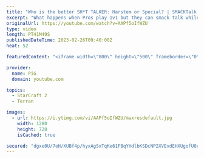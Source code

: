 ```yaml
---
title: "Who is the better SH*T TALKER: Harstem or Special? | SMACKTalk #1 - StarCraft 2"
excerpt: "What happens when Pros play 1v1 but they can smack talk while playing? Imagine telling Yo mamma jokes to throw your opponent off :P That's SMACKTalk, a new show format by PiG!  First up, Harstem the Captain himself against none other than Special!  At the end of the series, the live audience gets to"
originalUrl: https://youtube.com/watch?v=AAPf5oIfWZU
type: video
length: PT41M49S
publishedDateTime: 2023-02-26T09:40:08Z
heat: 52

featuredContent: "<iframe width=\"800\" height=\"500\" frameborder=\"0\" src=\"https://www.youtube.com/embed/AAPf5oIfWZU\" allow=\"accelerometer; autoplay; encrypted-media; gyroscope; picture-in-picture\" allowfullscreen></iframe>"

provider:
  name: PiG
  domain: youtube.com

topics:
  - StarCraft 2
  - Terran

images:
  - url: https://i.ytimg.com/vi/AAPf5oIfWZU/maxresdefault.jpg
    width: 1280
    height: 720
    isCached: true

secured: "dgxe0U/7eH/XUBf4p/hyxAgSxTqKe61FBqYHdlbKSDcNP2XVEvdEHXUgofU0rK5SXF+dWcxczZzBHyYDlFGsOT77wIX649jFcJ89JGgdSStRCLvLnMEN6U9UkB36A8ET6FXtHjIDXhB1fiTMzm0SIaxjRus6grDHt/aQLrvMxxK8qpYAnuQlsRctJBoWgrgay3fjy4NYTN9tuvLDkfYUKQa8/NrmIl3GzFH6EIRDjsreFKgClslUwNSykY2YHAscHBMsfLITjQhs++GNKQt+cDomM0lZTN9une2d9/YRWJ3V3450tqOplC5ml45DjKrSqsrx2KRKGpEir7+4awZ0VWjEwwE/8WqRHij/d5FOc2jsJIqgNNQIiP1oFNRAyNnL8CgQ2Zzoj4fHNkbooKds7othoB2HPzsvWxJoM4hgUig=;6N4JtuLqPpy6GzFJ5+UKfw=="
---
```


